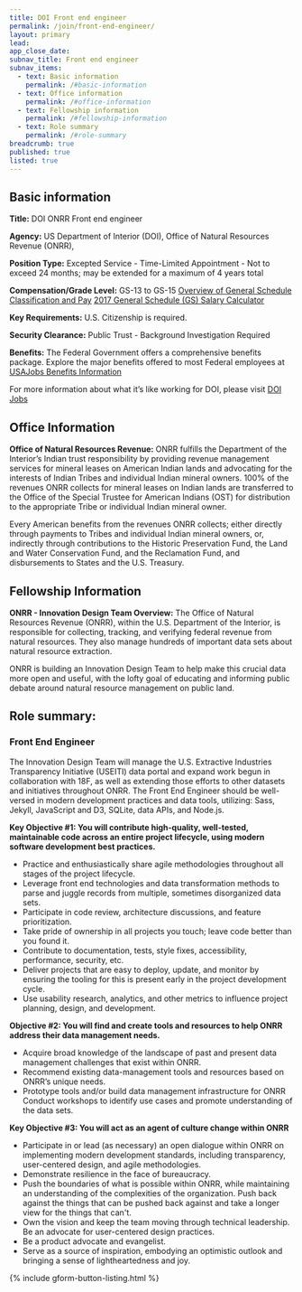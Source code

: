 ```yaml
---
title: DOI Front end engineer
permalink: /join/front-end-engineer/
layout: primary
lead: 
app_close_date:
subnav_title: Front end engineer
subnav_items:
  - text: Basic information
    permalink: /#basic-information
  - text: Office information
    permalink: /#office-information
  - text: Fellowship information
    permalink: /#fellowship-information
  - text: Role summary
    permalink: /#role-summary
breadcrumb: true
published: true
listed: true
---
```


## Basic information

**Title:** DOI ONRR Front end engineer

**Agency:** 
US Department of Interior (DOI), Office of Natural Resources Revenue (ONRR),  

**Position Type:**
Excepted Service - Time-Limited Appointment - Not to exceed 24 months; may be extended for a maximum of 4 years total

**Compensation/Grade Level:**
GS-13 to GS-15
[Overview of General Schedule Classification and Pay](https://www.opm.gov/policy-data-oversight/pay-leave/pay-systems/general-schedule/)
[2017 General Schedule (GS) Salary Calculator](https://www.opm.gov/policy-data-oversight/pay-leave/salaries-wages/2017/general-schedule-gs-salary-calculator/)

**Key Requirements:** 
U.S. Citizenship is required.

**Security Clearance:** 
Public Trust - Background Investigation Required

**Benefits:**
The Federal Government offers a comprehensive benefits package. Explore the major benefits offered to most Federal employees at [USAJobs Benefits Information](https://www.usajobs.gov/Help/working-in-government/benefits/)

For more information about what it’s like working for DOI, please visit [DOI Jobs](https://www.doi.gov/jobs)

## Office Information

**Office of Natural Resources Revenue:**
ONRR fulfills the Department of the Interior’s Indian trust responsibility by providing revenue management services for mineral leases on American Indian lands and advocating for the interests of Indian Tribes and individual Indian mineral owners.  100% of the revenues ONRR collects for mineral leases on Indian lands are transferred to the Office of the Special Trustee for American Indians (OST) for distribution to the appropriate Tribe or individual Indian mineral owner. 

Every American benefits from the revenues ONRR collects; either directly through payments to Tribes and individual Indian mineral owners, or, indirectly through contributions to the Historic Preservation Fund, the Land and Water Conservation Fund, and the Reclamation Fund, and disbursements to States and the U.S. Treasury.

## Fellowship Information

**ONRR - Innovation Design Team Overview:** 
The Office of Natural Resources Revenue (ONRR), within the U.S. Department of the Interior, is responsible for collecting, tracking, and verifying federal revenue from natural resources. They also manage hundreds of important data sets about natural resource extraction.

ONRR is building an Innovation Design Team to help make this crucial data more open and useful, with the lofty goal of educating and informing public debate around natural resource management on public land.


## Role summary:

### Front End Engineer

The Innovation Design Team will manage the U.S. Extractive Industries Transparency Initiative (USEITI) data portal and expand work begun in collaboration with 18F, as well as extending those efforts to other datasets and initiatives throughout ONRR. The Front End Engineer should be well-versed in modern development practices and data tools, utilizing: Sass, Jekyll, JavaScript and D3, SQLite, data APIs, and Node.js.

**Key Objective #1: You will contribute high-quality, well-tested, maintainable code across an entire project lifecycle, using modern software development best practices.** 
- Practice and enthusiastically share agile methodologies throughout all stages of the project lifecycle.
- Leverage front end technologies and data transformation methods to parse and juggle records from multiple, sometimes disorganized data sets. 
- Participate in code review, architecture discussions, and feature prioritization.
- Take pride of ownership in all projects you touch; leave code better than you found it. 
- Contribute to documentation, tests, style fixes, accessibility, performance, security, etc.
- Deliver projects that are easy to deploy, update, and monitor by ensuring the tooling for this is present early in the project development cycle.
- Use usability research, analytics, and other metrics to influence project planning, design, and development.


**Objective #2: You will find and create tools and resources to help ONRR address their data management needs.** 
- Acquire broad knowledge of the landscape of past and present data management challenges that exist within ONRR. 
- Recommend existing data-management tools and resources based on ONRR’s unique needs.
- Prototype tools and/or build data management infrastructure for ONRR
Conduct workshops to identify use cases and promote understanding of the data sets.  


**Key Objective #3: You will act as an agent of culture change within ONRR**
- Participate in or lead (as necessary) an open dialogue within ONRR on implementing modern development standards, including transparency, user-centered design, and agile methodologies. 
- Demonstrate resilience in the face of bureaucracy. 
- Push the boundaries of what is possible within ONRR, while maintaining an understanding of the complexities of the organization. Push back against the things that can be pushed back against and take a longer view for the things that can't.
- Own the vision and keep the team moving through technical leadership. Be an advocate for user-centered design practices. 
- Be a product advocate and evangelist.
- Serve as a source of inspiration, embodying an optimistic outlook and bringing a sense of lightheartedness and joy.  

{% include gform-button-listing.html %}
